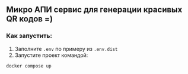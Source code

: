 ## Микро АПИ сервис для генерации красивых QR кодов =)

### Как запустить:
1. Заполните `.env` по примеру из `.env.dist`
2. Запустите проект командой:
```
docker compose up
```
